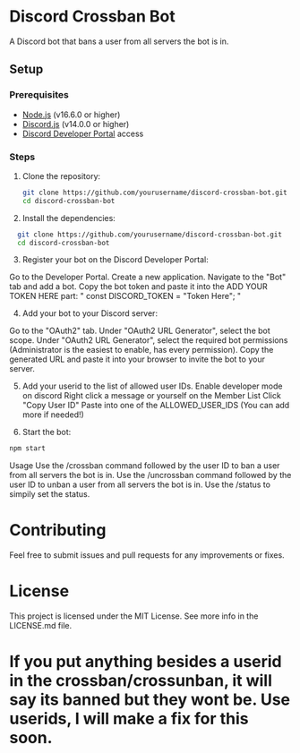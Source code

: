 # Discord Crossban Bot

A Discord bot that bans a user from all servers the bot is in.

## Setup

### Prerequisites

- [Node.js](https://nodejs.org/) (v16.6.0 or higher)
- [Discord.js](https://discord.js.org/) (v14.0.0 or higher)
- [Discord Developer Portal](https://discord.com/developers/applications) access

### Steps

1. Clone the repository:

   ```sh
   git clone https://github.com/yourusername/discord-crossban-bot.git
   cd discord-crossban-bot
    ```
2. Install the dependencies:

 ```sh
   git clone https://github.com/yourusername/discord-crossban-bot.git
   cd discord-crossban-bot
 ```
3. Register your bot on the Discord Developer Portal:

Go to the Developer Portal.
Create a new application.
Navigate to the "Bot" tab and add a bot.
Copy the bot token and paste it into the ADD YOUR TOKEN HERE part: " const DISCORD_TOKEN = "Token Here"; "
 
 4. Add your bot to your Discord server:

Go to the "OAuth2" tab.
Under "OAuth2 URL Generator", select the bot scope.
Under "OAuth2 URL Generator", select the required bot permissions (Administrator is the easiest to enable, has every permission).
Copy the generated URL and paste it into your browser to invite the bot to your server.

 5. Add your userid to the list of allowed user IDs.
Enable developer mode on discord
Right click a message or yourself on the Member List
Click "Copy User ID"
Paste into one of the ALLOWED_USER_IDS (You can add more if needed!)
 
 6. Start the bot:

```sh
npm start
```

Usage
Use the /crossban command followed by the user ID to ban a user from all servers the bot is in.
Use the /uncrossban command followed by the user ID to unban a user from all servers the bot is in.
Use the /status to simpily set the status.

# Contributing

Feel free to submit issues and pull requests for any improvements or fixes.

# License

This project is licensed under the MIT License. See more info in the LICENSE.md file.

# If you put anything besides a userid in the crossban/crossunban, it will say its banned but they wont be. Use userids, I will make a fix for this soon.
